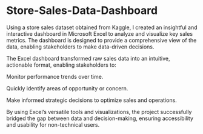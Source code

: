 # Store-Sales-Data-Dashboard
Using a store sales dataset obtained from Kaggle, I created an insightful and interactive dashboard in Microsoft Excel to analyze and visualize key sales metrics. The dashboard is designed to provide a comprehensive view of the data, enabling stakeholders to make data-driven decisions.

The Excel dashboard transformed raw sales data into an intuitive, actionable format, enabling stakeholders to:

Monitor performance trends over time.

Quickly identify areas of opportunity or concern.

Make informed strategic decisions to optimize sales and operations.

By using Excel’s versatile tools and visualizations, the project successfully bridged the gap between data and decision-making, ensuring accessibility and usability for non-technical users.
